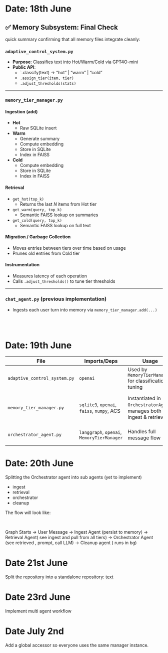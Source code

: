 # Date: 18th June

## ✅ Memory Subsystem: Final Check

quick summary confirming that all memory files integrate cleanly:

### `adaptive_control_system.py`

- **Purpose**: Classifies text into Hot/Warm/Cold via GPT4O-mini
- **Public API**:
  - `.classify(text) → “hot” | “warm” | “cold”
  - `.assign_tier(item, tier)`
  - `.adjust_thresholds(stats)`

---

### `memory_tier_manager.py`

#### Ingestion (add)

- **Hot**
  - Raw SQLite insert
- **Warm**
  - Generate summary
  - Compute embedding
  - Store in SQLite
  - Index in FAISS
- **Cold**
  - Compute embedding
  - Store in SQLite
  - Index in FAISS

#### Retrieval

- `get_hot(top_k)`
  - Returns the last _N_ items from Hot tier
- `get_warm(query, top_k)`
  - Semantic FAISS lookup on summaries
- `get_cold(query, top_k)`
  - Semantic FAISS lookup on full text

#### Migration / Garbage Collection

- Moves entries between tiers over time based on usage
- Prunes old entries from Cold tier

#### Instrumentation

- Measures latency of each operation
- Calls `.adjust_thresholds()` to tune tier thresholds

---

### `chat_agent.py` (previous implementation)

- Ingests each user turn into memory via `memory_tier_manager.add(...)`

<br><br>

# Date: 19th June

| File                         | Imports/Deps                               | Usage                                                                | Status                                                        |
| ---------------------------- | ------------------------------------------ | -------------------------------------------------------------------- | ------------------------------------------------------------- |
| `adaptive_control_system.py` | `openai`                                   | Used by `MemoryTierManager` for classification & tuning              | ✅ Self-contained                                             |
| `memory_tier_manager.py`     | `sqlite3`, `openai`, `faiss`, `numpy`, ACS | Instantiated in `OrchestratorAgent`; manages both ingest & retrieval | ✅ Tables, FAISS indices, and instrumentation wired correctly |
| `orchestrator_agent.py`      | `langgraph`, `openai`, `MemoryTierManager` | Handles full message flow                                            | ✅ Retrieval calls match manager API                          |

# Date: 20th June

Splitting the Orchestrator agent into sub agents (yet to implement)

- ingest
- retrieval
- orchestrator
- cleanup

The flow will look like:

<br>

Graph Starts -> User Message -> Ingest Agent (persist to memory) -> Retrieval Agent( see ingest and pull from all tiers) -> Orchestrator Agent (see retrieved , prompt, call LLM) -> Cleanup agent ( runs in bg)

# Date 21st June

Split the repository into a standalone repository:
[text](https://github.com/adv-11/AgenticSelectiveCompression)

# Date 23rd June

Implement multi agent workflow

# Date July 2nd

Add a global accessor so everyone uses the same manager instance.
